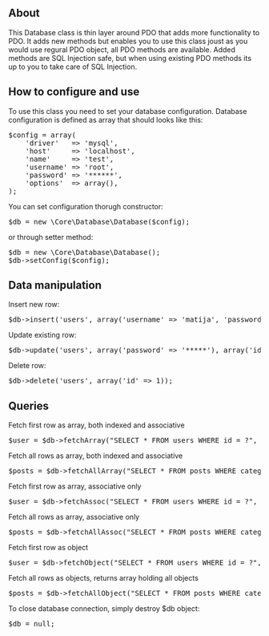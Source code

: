 ## About

This Database class is thin layer around PDO that adds more functionality to PDO. It adds new methods but enables you to use this class joust as you would use regural PDO object, all PDO methods are available. Added methods are SQL Injection safe, but when using existing PDO methods its up to you to take care of SQL Injection.

## How to configure and use

To use this class you need to set your database configuration. Database configuration is defined as array that should looks like this:

<pre>
$config = array(
	'driver'   => 'mysql',
	'host'     => 'localhost',
	'name'     => 'test',
	'username' => 'root',
	'password' => '******',
	'options'  => array(),
);
</pre>

You can set configuration thorugh constructor:

<pre>
$db = new \Core\Database\Database($config);
</pre>

or through setter method:

<pre>
$db = new \Core\Database\Database();
$db->setConfig($config);
</pre>

## Data manipulation

Insert new row:

<pre>
$db->insert('users', array('username' => 'matija', 'password' => '******'));
</pre>

Update existing row:

<pre>
$db->update('users', array('password' => '*****'), array('id' => 1));
</pre>

Delete row:

<pre>
$db->delete('users', array('id' => 1));
</pre>

## Queries

Fetch first row as array, both indexed and associative

<pre>
$user = $db->fetchArray("SELECT * FROM users WHERE id = ?", array(1));
</pre>

Fetch all rows as array, both indexed and associative

<pre>
$posts = $db->fetchAllArray("SELECT * FROM posts WHERE category = ?", array(1));
</pre>

Fetch first row as array, associative only

<pre>
$user = $db->fetchAssoc("SELECT * FROM users WHERE id = ?", array(1));
</pre>

Fetch all rows as array, associative only

<pre>
$posts = $db->fetchAllAssoc("SELECT * FROM posts WHERE category = ?", array(1));
</pre>

Fetch first row as object

<pre>
$user = $db->fetchObject("SELECT * FROM users WHERE id = ?", array(1));
</pre>

Fetch all rows as objects, returns array holding all objects

<pre>
$posts = $db->fetchAllObject("SELECT * FROM posts WHERE category = ?", array(1));
</pre>

To close database connection, simply destroy $db object:

<pre>
$db = null;
</pre>
